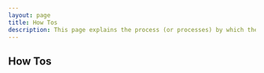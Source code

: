 ```yaml
---
layout: page
title: How Tos
description: This page explains the process (or processes) by which the design system gets updated
---
```


## How Tos